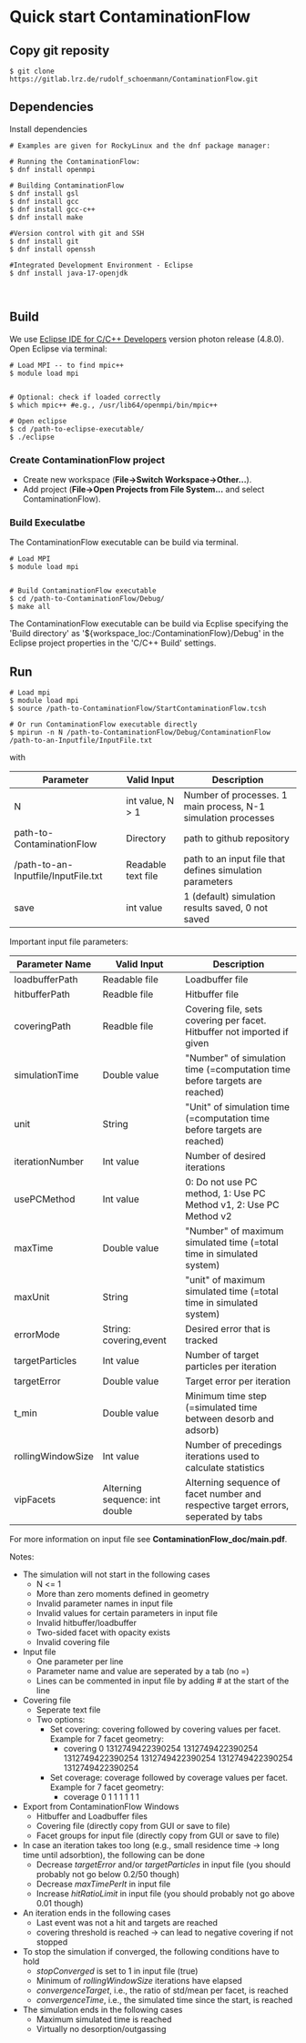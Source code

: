 # Quick start ContaminationFlow

## Copy git reposity

```
$ git clone https://gitlab.lrz.de/rudolf_schoenmann/ContaminationFlow.git

```

## Dependencies
Install dependencies

```
# Examples are given for RockyLinux and the dnf package manager:

# Running the ContaminationFlow:
$ dnf install openmpi

# Building ContaminationFlow
$ dnf install gsl
$ dnf install gcc
$ dnf install gcc-c++
$ dnf install make

#Version control with git and SSH
$ dnf install git
$ dnf install openssh

#Integrated Development Environment - Eclipse
$ dnf install java-17-openjdk



```

## Build

We use [Eclipse IDE for C/C++ Developers](https://www.eclipse.org/downloads/packages/release/photon/r/eclipse-ide-cc-developers) version photon release (4.8.0).
Open Eclipse via terminal:

```
# Load MPI -- to find mpic++
$ module load mpi


# Optional: check if loaded correctly
$ which mpic++ #e.g., /usr/lib64/openmpi/bin/mpic++

# Open eclipse
$ cd /path-to-eclipse-executable/
$ ./eclipse
```
### Create ContaminationFlow project
* Create new workspace (**File->Switch Workspace->Other...**).
* Add project (**File->Open Projects from File System...** and select ContaminationFlow).


### Build Execulatbe
The ContaminationFlow executable can be build via terminal.

```
# Load MPI
$ module load mpi


# Build ContaminationFlow executable
$ cd /path-to-ContaminationFlow/Debug/
$ make all
```

The ContaminationFlow executable can be build via Ecplise specifying the 'Build directory' as '${workspace_loc:/ContaminationFlow}/Debug' in the Eclipse project properties in the 'C/C++ Build' settings.


## Run

```
# Load mpi
$ module load mpi
$ source /path-to-ContaminationFlow/StartContaminationFlow.tcsh

# Or run ContaminationFlow executable directly
$ mpirun -n N /path-to-ContaminationFlow/Debug/ContaminationFlow /path-to-an-Inputfile/InputFile.txt

```

with

|Parameter| Valid Input | Description|
|------------ | -------------| -------------|
|N| int value, N > 1|Number of processes. 1 main process, N-1 simulation processes|
|path-to-ContaminationFlow| Directory | path to github repository|
|/path-to-an-Inputfile/InputFile.txt| Readable text file | path to an input file that defines simulation parameters|
|save| int value | 1 (default) simulation results saved, 0 not saved|

Important input file parameters:

|Parameter Name| Valid Input | Description|
|------------ | -------------| -------------|
|loadbufferPath|Readable file|Loadbuffer file|
|hitbufferPath|Readble file | Hitbuffer file|
|coveringPath|Readble file | Covering file, sets covering per facet. Hitbuffer not imported if given|
|simulationTime|Double value | "Number" of simulation time (=computation time before targets are reached)|
|unit|String|"Unit" of simulation time (=computation time before targets are reached)|
|iterationNumber|Int value|Number of desired iterations|
|usePCMethod|Int value|0: Do not use PC method, 1: Use PC Method v1, 2: Use PC Method v2|
|maxTime| Double value| "Number" of maximum simulated time (=total time in simulated system)|
|maxUnit| String|"unit" of maximum simulated time (=total time in simulated system)|
|errorMode|String: covering,event| Desired error that is tracked|
|targetParticles|Int value| Number of target particles per iteration|
|targetError|Double value| Target error per iteration|
|t_min|Double value| Minimum time step (=simulated time between desorb and adsorb)|
|rollingWindowSize|Int value| Number of precedings iterations used to calculate statistics|
|vipFacets|Alterning sequence: int double| Alterning sequence of facet number and respective target errors, seperated by tabs|

For more information on input file see **ContaminationFlow_doc/main.pdf**.

Notes:
* The simulation will not start in the following cases
  * N <= 1
  * More than zero moments defined in geometry
  * Invalid parameter names in input file
  * Invalid values for certain parameters in input file
  * Invalid hitbuffer/loadbuffer
  * Two-sided facet with opacity exists
  * Invalid covering file
* Input file
  * One parameter per line
  * Parameter name and value are seperated by a tab (no =)
  * Lines can be commented in input file by adding \# at the start of the line
* Covering file
  * Seperate text file
  * Two options:
    * Set covering: covering followed by covering values per facet. Example for 7 facet geometry:
      * covering 0 1312749422390254 1312749422390254 1312749422390254 1312749422390254 1312749422390254 1312749422390254
    * Set coverage: coverage followed by coverage values per facet. Example for 7 facet geometry:
      * coverage 0 1 1 1 1 1 1
* Export from ContaminationFlow Windows
  * Hitbuffer and Loadbuffer files
  * Covering file (directly copy from GUI or save to file)
  * Facet groups for input file (directly copy from GUI or save to file)
* In case an iteration takes too long (e.g., small residence time -> long time until adsorbtion), the following can be done
  * Decrease *targetError* and/or *targetParticles* in input file (you should probably not go below 0.2/50 though)
  * Decrease *maxTimePerIt* in input file
  * Increase *hitRatioLimit* in input file (you should probably not go above 0.01 though)
* An iteration ends in the following cases
  * Last event was not a hit and targets are reached
  * covering threshold is reached -> can lead to negative covering if not stopped
* To stop the simulation if converged, the following conditions have to hold
  * *stopConverged* is set to 1 in input file (true)
  * Minimum of *rollingWindowSize* iterations have elapsed
  * *convergenceTarget*, i.e., the ratio of std/mean per facet, is reached
  * *convergenceTime*, i.e., the simulated time since the start, is reached
* The simulation ends in the following cases
  * Maximum simulated time is reached
  * Virtually no desorption/outgassing
  
